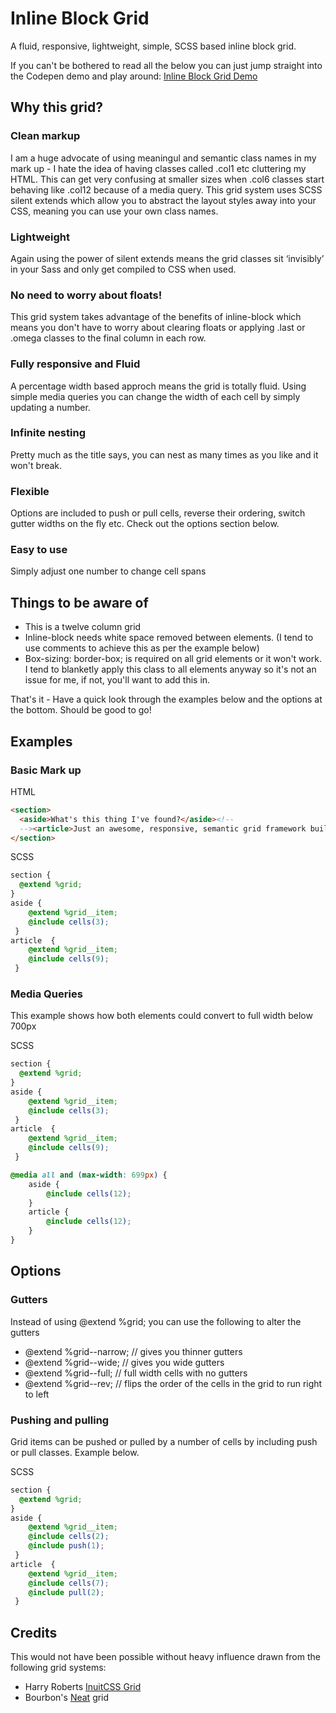 # Inline Block Grid

A fluid, responsive, lightweight, simple, SCSS based inline block grid.

If you can't be bothered to read all the below you can just jump straight into the Codepen demo and play around: [Inline Block Grid Demo](http://codepen.io/davislurve/pen/Azfqb)

## Why this grid?

### Clean markup

I am a huge advocate of using meaningul and semantic class names in my mark up - I hate the idea of having classes called .col1 etc cluttering my HTML.   This can get very confusing at smaller sizes when .col6 classes start behaving like .col12 because of a media query.  This grid system uses SCSS silent extends which allow you to abstract the layout styles away into your CSS, meaning you can use your own class names.

###  Lightweight

Again using the power of silent extends means the grid classes sit ‘invisibly’ in your Sass and only get compiled to CSS when used.

###  No need to worry about floats!

This grid system takes advantage of the benefits of inline-block which means you don't have to worry about clearing floats or applying .last or .omega classes to the final column in each row.

### Fully responsive and Fluid

A percentage width based approch means the grid is totally fluid.  Using simple media queries you can change the width of each cell by simply updating a number.

### Infinite nesting

Pretty much as the title says, you can nest as many times as you like and it won't break.

### Flexible

Options are included to push or pull cells, reverse their ordering, switch gutter widths on the fly etc.  Check out the options section below.

### Easy to use

Simply adjust one number to change cell spans


## Things to be aware of

* This is a twelve column grid
* Inline-block needs white space removed between elements. (I tend to use comments to achieve this as per the example below)
* Box-sizing: border-box; is required on all grid elements or it won't work.  I tend to blanketly apply this class to all elements anyway so it's not an issue for me, if not, you'll want to add this in.

That's it - Have a quick look through the examples below and the options at the bottom.  Should be good to go!

## Examples

### Basic Mark up

HTML
```html
<section>
  <aside>What's this thing I've found?</aside><!--
  --><article>Just an awesome, responsive, semantic grid framework built on top of Sass</article>
</section>
```

SCSS
```scss
section {
  @extend %grid;
}
aside {
    @extend %grid__item;
    @include cells(3);
 }
article  {
    @extend %grid__item;
    @include cells(9);
 }
```

### Media Queries

This example shows how both elements could convert to full width below 700px

SCSS
```scss
section {
  @extend %grid;
}
aside {
    @extend %grid__item;
    @include cells(3);
 }
article  {
    @extend %grid__item;
    @include cells(9);
 }

@media all and (max-width: 699px) {
    aside {
        @include cells(12);
    }
    article {
        @include cells(12);
    }
}
```

## Options

### Gutters

Instead of using @extend %grid; you can use the following to alter the gutters

* @extend %grid--narrow;    // gives you thinner gutters
* @extend %grid--wide;       // gives you wide gutters
* @extend %grid--full;         // full width cells with no gutters
* @extend %grid--rev;         // flips the order of the cells in the grid to run right to left

### Pushing and pulling

Grid items can be pushed or pulled by a number of cells by including push or pull classes.  Example below.

SCSS
```scss
section {
  @extend %grid;
}
aside {
    @extend %grid__item;
    @include cells(2);
    @include push(1);
 }
article  {
    @extend %grid__item;
    @include cells(7);
    @include pull(2);
 }
```

## Credits

This would not have been possible without heavy influence drawn from the following grid systems:

* Harry Roberts [InuitCSS Grid](https://github.com/inuitcss/objects.layout)
* Bourbon's [Neat](http://neat.bourbon.io/) grid